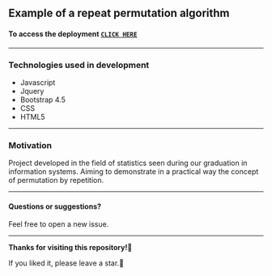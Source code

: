 
## Example of a repeat permutation algorithm

#### To access the deployment **[`CLICK HERE`](https://marcosviniciocardososousa.github.io/permutacao-por-repeticao-calculadora/calculadora.html)**

---
### Technologies used in development
 - Javascript
 - Jquery
 - Bootstrap 4.5
 - CSS
 - HTML5
 ---
### Motivation
Project developed in the field of statistics seen during our graduation in information systems. Aiming to demonstrate in a practical way the concept of permutation by repetition.

---
#### Questions or suggestions?
Feel free to open a new issue.

----
 **Thanks for visiting this repository!:sparkling_heart:**
 
If you liked it, please leave a star.:star2:
